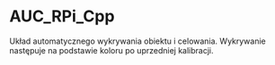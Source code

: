 # AUC_RPi_Cpp
Układ automatycznego wykrywania obiektu i celowania. Wykrywanie następuje na podstawie koloru po uprzedniej kalibracji. 
